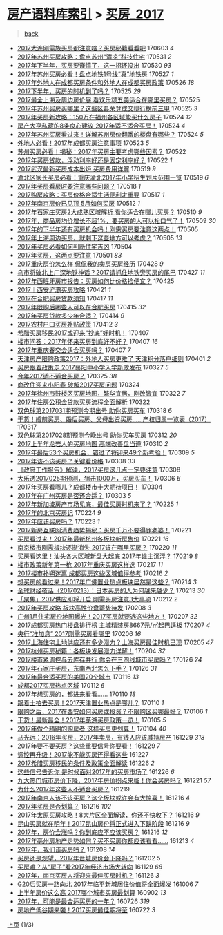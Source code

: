 [房产语料库索引](../../README.md)  > [买房_2017](买房_2017.md)
====
> [back](../README.md)

- [2017大连刚需族买房都注意啥？买房秘籍看看吧](http://jkwz.applinzi.com/ittc/6974876993035174917.html#2017%E5%A4%A7%E8%BF%9E%E5%88%9A%E9%9C%80%E6%97%8F%E4%B9%B0%E6%88%BF%E9%83%BD%E6%B3%A8%E6%84%8F%E5%95%A5%EF%BC%9F%E4%B9%B0%E6%88%BF%E7%A7%98%E7%B1%8D%E7%9C%8B%E7%9C%8B%E5%90%A7) 170603 *4* 
- [2017年苏州买房攻略：盘点苏州“清凉”科技住宅](http://jkwz.applinzi.com/ittc/6973840717418857476.html#2017%E5%B9%B4%E8%8B%8F%E5%B7%9E%E4%B9%B0%E6%88%BF%E6%94%BB%E7%95%A5%EF%BC%9A%E7%9B%98%E7%82%B9%E8%8B%8F%E5%B7%9E%E2%80%9C%E6%B8%85%E5%87%89%E2%80%9D%E7%A7%91%E6%8A%80%E4%BD%8F%E5%AE%85) 170531 *2* 
- [2017年下半年，买房要谨慎了，这一招还没出](http://jkwz.applinzi.com/ittc/6973423156826997764.html#2017%E5%B9%B4%E4%B8%8B%E5%8D%8A%E5%B9%B4%EF%BC%8C%E4%B9%B0%E6%88%BF%E8%A6%81%E8%B0%A8%E6%85%8E%E4%BA%86%EF%BC%8C%E8%BF%99%E4%B8%80%E6%8B%9B%E8%BF%98%E6%B2%A1%E5%87%BA) 170530 *93* 
- [2017年苏州买房必看！盘点地铁1号线“真”地铁房](http://jkwz.applinzi.com/ittc/6972294064270476292.html#2017%E5%B9%B4%E8%8B%8F%E5%B7%9E%E4%B9%B0%E6%88%BF%E5%BF%85%E7%9C%8B%EF%BC%81%E7%9B%98%E7%82%B9%E5%9C%B0%E9%93%811%E5%8F%B7%E7%BA%BF%E2%80%9C%E7%9C%9F%E2%80%9D%E5%9C%B0%E9%93%81%E6%88%BF) 170527 *1* 
- [2017年外地人在成都买房条件和外地人在成都买房政策](http://jkwz.applinzi.com/ittc/6971912668897084421.html#2017%E5%B9%B4%E5%A4%96%E5%9C%B0%E4%BA%BA%E5%9C%A8%E6%88%90%E9%83%BD%E4%B9%B0%E6%88%BF%E6%9D%A1%E4%BB%B6%E5%92%8C%E5%A4%96%E5%9C%B0%E4%BA%BA%E5%9C%A8%E6%88%90%E9%83%BD%E4%B9%B0%E6%88%BF%E6%94%BF%E7%AD%96) 170526 *18* 
- [2017下半年，买房的时机到了吗？](http://jkwz.applinzi.com/ittc/6971724080041427973.html#2017%E4%B8%8B%E5%8D%8A%E5%B9%B4%EF%BC%8C%E4%B9%B0%E6%88%BF%E7%9A%84%E6%97%B6%E6%9C%BA%E5%88%B0%E4%BA%86%E5%90%97%EF%BC%9F) 170525 *29* 
- [2017最全上海及周边房价展 看欢乐颂五美适合在哪里买房？](http://jkwz.applinzi.com/ittc/6971565655026304004.html#2017%E6%9C%80%E5%85%A8%E4%B8%8A%E6%B5%B7%E5%8F%8A%E5%91%A8%E8%BE%B9%E6%88%BF%E4%BB%B7%E5%B1%95+%E7%9C%8B%E6%AC%A2%E4%B9%90%E9%A2%82%E4%BA%94%E7%BE%8E%E9%80%82%E5%90%88%E5%9C%A8%E5%93%AA%E9%87%8C%E4%B9%B0%E6%88%BF%EF%BC%9F) 170525  
- [2017年苏州买房买哪里？这些区县荣登成交排行榜前三甲](http://jkwz.applinzi.com/ittc/6971549665269908484.html#2017%E5%B9%B4%E8%8B%8F%E5%B7%9E%E4%B9%B0%E6%88%BF%E4%B9%B0%E5%93%AA%E9%87%8C%EF%BC%9F%E8%BF%99%E4%BA%9B%E5%8C%BA%E5%8E%BF%E8%8D%A3%E7%99%BB%E6%88%90%E4%BA%A4%E6%8E%92%E8%A1%8C%E6%A6%9C%E5%89%8D%E4%B8%89%E7%94%B2) 170525 *3* 
- [2017年买房新攻略：150万在福州各区域能买什么房子](http://jkwz.applinzi.com/ittc/6971275654547899397.html#2017%E5%B9%B4%E4%B9%B0%E6%88%BF%E6%96%B0%E6%94%BB%E7%95%A5%EF%BC%9A150%E4%B8%87%E5%9C%A8%E7%A6%8F%E5%B7%9E%E5%90%84%E5%8C%BA%E5%9F%9F%E8%83%BD%E4%B9%B0%E4%BB%80%E4%B9%88%E6%88%BF%E5%AD%90) 170524 *12* 
- [房产大亨私藏的8条良心建议 2017年适不适合买房！](http://jkwz.applinzi.com/ittc/6971236353013449733.html#%E6%88%BF%E4%BA%A7%E5%A4%A7%E4%BA%A8%E7%A7%81%E8%97%8F%E7%9A%848%E6%9D%A1%E8%89%AF%E5%BF%83%E5%BB%BA%E8%AE%AE+2017%E5%B9%B4%E9%80%82%E4%B8%8D%E9%80%82%E5%90%88%E4%B9%B0%E6%88%BF%EF%BC%81) 170524 *4* 
- [2017年苏州买房看过来！详解苏州房价翻番的楼盘有哪些？](http://jkwz.applinzi.com/ittc/6971170481091642373.html#2017%E5%B9%B4%E8%8B%8F%E5%B7%9E%E4%B9%B0%E6%88%BF%E7%9C%8B%E8%BF%87%E6%9D%A5%EF%BC%81%E8%AF%A6%E8%A7%A3%E8%8B%8F%E5%B7%9E%E6%88%BF%E4%BB%B7%E7%BF%BB%E7%95%AA%E7%9A%84%E6%A5%BC%E7%9B%98%E6%9C%89%E5%93%AA%E4%BA%9B%EF%BC%9F) 170524 *5* 
- [外地人必看！2017年成都买房注意事项](http://jkwz.applinzi.com/ittc/6970916323981788165.html#%E5%A4%96%E5%9C%B0%E4%BA%BA%E5%BF%85%E7%9C%8B%EF%BC%812017%E5%B9%B4%E6%88%90%E9%83%BD%E4%B9%B0%E6%88%BF%E6%B3%A8%E6%84%8F%E4%BA%8B%E9%A1%B9) 170523 *5* 
- [苏州买房必看！揭秘：2017年买房主要考虑哪些因素？](http://jkwz.applinzi.com/ittc/6970442511389557765.html#%E8%8B%8F%E5%B7%9E%E4%B9%B0%E6%88%BF%E5%BF%85%E7%9C%8B%EF%BC%81%E6%8F%AD%E7%A7%98%EF%BC%9A2017%E5%B9%B4%E4%B9%B0%E6%88%BF%E4%B8%BB%E8%A6%81%E8%80%83%E8%99%91%E5%93%AA%E4%BA%9B%E5%9B%A0%E7%B4%A0%EF%BC%9F) 170522  
- [2017年买房贷款，浮动利率好还是固定利率好？](http://jkwz.applinzi.com/ittc/6970419844959699972.html#2017%E5%B9%B4%E4%B9%B0%E6%88%BF%E8%B4%B7%E6%AC%BE%EF%BC%8C%E6%B5%AE%E5%8A%A8%E5%88%A9%E7%8E%87%E5%A5%BD%E8%BF%98%E6%98%AF%E5%9B%BA%E5%AE%9A%E5%88%A9%E7%8E%87%E5%A5%BD%EF%BC%9F) 170522 *1* 
- [2017武汉最新买房成本出炉 买房费用详解](http://jkwz.applinzi.com/ittc/6969316153519244293.html#2017%E6%AD%A6%E6%B1%89%E6%9C%80%E6%96%B0%E4%B9%B0%E6%88%BF%E6%88%90%E6%9C%AC%E5%87%BA%E7%82%89+%E4%B9%B0%E6%88%BF%E8%B4%B9%E7%94%A8%E8%AF%A6%E8%A7%A3) 170519 *9* 
- [渝北区家长买房必看：重庆渝北2017年小学招生划片范围一览](http://jkwz.applinzi.com/ittc/6969310545462166532.html#%E6%B8%9D%E5%8C%97%E5%8C%BA%E5%AE%B6%E9%95%BF%E4%B9%B0%E6%88%BF%E5%BF%85%E7%9C%8B%EF%BC%9A%E9%87%8D%E5%BA%86%E6%B8%9D%E5%8C%972017%E5%B9%B4%E5%B0%8F%E5%AD%A6%E6%8B%9B%E7%94%9F%E5%88%92%E7%89%87%E8%8C%83%E5%9B%B4%E4%B8%80%E8%A7%88) 170519 *6* 
- [2017年买房看房时要注意哪些问题？](http://jkwz.applinzi.com/ittc/6969026227342935044.html#2017%E5%B9%B4%E4%B9%B0%E6%88%BF%E7%9C%8B%E6%88%BF%E6%97%B6%E8%A6%81%E6%B3%A8%E6%84%8F%E5%93%AA%E4%BA%9B%E9%97%AE%E9%A2%98%EF%BC%9F) 170518 *1* 
- [2017购房攻略：买房价格合适生活便利才重要](http://jkwz.applinzi.com/ittc/6968688498805572612.html#2017%E8%B4%AD%E6%88%BF%E6%94%BB%E7%95%A5%EF%BC%9A%E4%B9%B0%E6%88%BF%E4%BB%B7%E6%A0%BC%E5%90%88%E9%80%82%E7%94%9F%E6%B4%BB%E4%BE%BF%E5%88%A9%E6%89%8D%E9%87%8D%E8%A6%81) 170517 *1* 
- [2017年南京房价已见顶 5月如何买房](http://jkwz.applinzi.com/ittc/6966847091333661701.html#2017%E5%B9%B4%E5%8D%97%E4%BA%AC%E6%88%BF%E4%BB%B7%E5%B7%B2%E8%A7%81%E9%A1%B6+5%E6%9C%88%E5%A6%82%E4%BD%95%E4%B9%B0%E6%88%BF) 170512 *1* 
- [2017年石家庄买房2大成熟区域解析 看你适合在哪儿买房？](http://jkwz.applinzi.com/ittc/6966044522814374917.html#2017%E5%B9%B4%E7%9F%B3%E5%AE%B6%E5%BA%84%E4%B9%B0%E6%88%BF2%E5%A4%A7%E6%88%90%E7%86%9F%E5%8C%BA%E5%9F%9F%E8%A7%A3%E6%9E%90+%E7%9C%8B%E4%BD%A0%E9%80%82%E5%90%88%E5%9C%A8%E5%93%AA%E5%84%BF%E4%B9%B0%E6%88%BF%EF%BC%9F) 170510 *9* 
- [2017年，商品房均价增长不超1%，要买房的人可以松口气了！](http://jkwz.applinzi.com/ittc/6965706561744798724.html#2017%E5%B9%B4%EF%BC%8C%E5%95%86%E5%93%81%E6%88%BF%E5%9D%87%E4%BB%B7%E5%A2%9E%E9%95%BF%E4%B8%8D%E8%B6%851%25%EF%BC%8C%E8%A6%81%E4%B9%B0%E6%88%BF%E7%9A%84%E4%BA%BA%E5%8F%AF%E4%BB%A5%E6%9D%BE%E5%8F%A3%E6%B0%94%E4%BA%86%EF%BC%81) 170509 *30* 
- [2017年的下半年还有买房机会吗！刚需买房要注意这两点！](http://jkwz.applinzi.com/ittc/6964220511587402757.html#2017%E5%B9%B4%E7%9A%84%E4%B8%8B%E5%8D%8A%E5%B9%B4%E8%BF%98%E6%9C%89%E4%B9%B0%E6%88%BF%E6%9C%BA%E4%BC%9A%E5%90%97%EF%BC%81%E5%88%9A%E9%9C%80%E4%B9%B0%E6%88%BF%E8%A6%81%E6%B3%A8%E6%84%8F%E8%BF%99%E4%B8%A4%E7%82%B9%EF%BC%81) 170505  
- [2017年上海周边买房，就剩下这些地方可以考虑？](http://jkwz.applinzi.com/ittc/6964190415388410885.html#2017%E5%B9%B4%E4%B8%8A%E6%B5%B7%E5%91%A8%E8%BE%B9%E4%B9%B0%E6%88%BF%EF%BC%8C%E5%B0%B1%E5%89%A9%E4%B8%8B%E8%BF%99%E4%BA%9B%E5%9C%B0%E6%96%B9%E5%8F%AF%E4%BB%A5%E8%80%83%E8%99%91%EF%BC%9F) 170505 *13* 
- [2017年买房必看如何判断住宅吉凶](http://jkwz.applinzi.com/ittc/6963813405143073796.html#2017%E5%B9%B4%E4%B9%B0%E6%88%BF%E5%BF%85%E7%9C%8B%E5%A6%82%E4%BD%95%E5%88%A4%E6%96%AD%E4%BD%8F%E5%AE%85%E5%90%89%E5%87%B6) 170504  
- [2017年买房，这两点要注意](http://jkwz.applinzi.com/ittc/6962772033833272324.html#2017%E5%B9%B4%E4%B9%B0%E6%88%BF%EF%BC%8C%E8%BF%99%E4%B8%A4%E7%82%B9%E8%A6%81%E6%B3%A8%E6%84%8F) 170501 *83* 
- [2017重庆房价怎么样 侃侃我的卖房买房经历](http://jkwz.applinzi.com/ittc/6961512844330796036.html#2017%E9%87%8D%E5%BA%86%E6%88%BF%E4%BB%B7%E6%80%8E%E4%B9%88%E6%A0%B7+%E4%BE%83%E4%BE%83%E6%88%91%E7%9A%84%E5%8D%96%E6%88%BF%E4%B9%B0%E6%88%BF%E7%BB%8F%E5%8E%86) 170428 *9* 
- [乌市将破北上广深地铁神话？2017请抓住地铁旁买房的尾巴](http://jkwz.applinzi.com/ittc/6961195174775489540.html#%E4%B9%8C%E5%B8%82%E5%B0%86%E7%A0%B4%E5%8C%97%E4%B8%8A%E5%B9%BF%E6%B7%B1%E5%9C%B0%E9%93%81%E7%A5%9E%E8%AF%9D%EF%BC%9F2017%E8%AF%B7%E6%8A%93%E4%BD%8F%E5%9C%B0%E9%93%81%E6%97%81%E4%B9%B0%E6%88%BF%E7%9A%84%E5%B0%BE%E5%B7%B4) 170427 *11* 
- [2017年西班牙房市报告：买房如何比价格捡便宜？](http://jkwz.applinzi.com/ittc/6960425177644008452.html#2017%E5%B9%B4%E8%A5%BF%E7%8F%AD%E7%89%99%E6%88%BF%E5%B8%82%E6%8A%A5%E5%91%8A%EF%BC%9A%E4%B9%B0%E6%88%BF%E5%A6%82%E4%BD%95%E6%AF%94%E4%BB%B7%E6%A0%BC%E6%8D%A1%E4%BE%BF%E5%AE%9C%EF%BC%9F) 170425  
- [2017｜西安浐灞买房攻略](http://jkwz.applinzi.com/ittc/6958901429971452933.html#2017%EF%BD%9C%E8%A5%BF%E5%AE%89%E6%B5%90%E7%81%9E%E4%B9%B0%E6%88%BF%E6%94%BB%E7%95%A5) 170421 *1* 
- [2017在合肥买房贷款须知](http://jkwz.applinzi.com/ittc/6957512193422656517.html#2017%E5%9C%A8%E5%90%88%E8%82%A5%E4%B9%B0%E6%88%BF%E8%B4%B7%E6%AC%BE%E9%A1%BB%E7%9F%A5) 170417 *11* 
- [2017年限购后哪些人可以在合肥买房](http://jkwz.applinzi.com/ittc/6956770007861167108.html#2017%E5%B9%B4%E9%99%90%E8%B4%AD%E5%90%8E%E5%93%AA%E4%BA%9B%E4%BA%BA%E5%8F%AF%E4%BB%A5%E5%9C%A8%E5%90%88%E8%82%A5%E4%B9%B0%E6%88%BF) 170415 *32* 
- [2017年买房贷款多少年合适？](http://jkwz.applinzi.com/ittc/6956452376620827652.html#2017%E5%B9%B4%E4%B9%B0%E6%88%BF%E8%B4%B7%E6%AC%BE%E5%A4%9A%E5%B0%91%E5%B9%B4%E5%90%88%E9%80%82%EF%BC%9F) 170414 *9* 
- [2017农村户口买房补贴政策](http://jkwz.applinzi.com/ittc/6955684270956872708.html#2017%E5%86%9C%E6%9D%91%E6%88%B7%E5%8F%A3%E4%B9%B0%E6%88%BF%E8%A1%A5%E8%B4%B4%E6%94%BF%E7%AD%96) 170412 *3* 
- [希腊买房移民2017或迎来“抄底”好时机！](http://jkwz.applinzi.com/ittc/6953843064618615812.html#%E5%B8%8C%E8%85%8A%E4%B9%B0%E6%88%BF%E7%A7%BB%E6%B0%912017%E6%88%96%E8%BF%8E%E6%9D%A5%E2%80%9C%E6%8A%84%E5%BA%95%E2%80%9D%E5%A5%BD%E6%97%B6%E6%9C%BA%EF%BC%81) 170407  
- [楼市问答：2017年怀来买房到底好不好？](http://jkwz.applinzi.com/ittc/6953842782056743941.html#%E6%A5%BC%E5%B8%82%E9%97%AE%E7%AD%94%EF%BC%9A2017%E5%B9%B4%E6%80%80%E6%9D%A5%E4%B9%B0%E6%88%BF%E5%88%B0%E5%BA%95%E5%A5%BD%E4%B8%8D%E5%A5%BD%EF%BC%9F) 170407 *16* 
- [2017年重庆春交会适合买房吗？](http://jkwz.applinzi.com/ittc/6953752652117722116.html#2017%E5%B9%B4%E9%87%8D%E5%BA%86%E6%98%A5%E4%BA%A4%E4%BC%9A%E9%80%82%E5%90%88%E4%B9%B0%E6%88%BF%E5%90%97%EF%BC%9F) 170407 *7* 
- [天津房产限购政策2017：外地人买房更难了 天津积分落户细则](http://jkwz.applinzi.com/ittc/6951607196365358085.html#%E5%A4%A9%E6%B4%A5%E6%88%BF%E4%BA%A7%E9%99%90%E8%B4%AD%E6%94%BF%E7%AD%962017%EF%BC%9A%E5%A4%96%E5%9C%B0%E4%BA%BA%E4%B9%B0%E6%88%BF%E6%9B%B4%E9%9A%BE%E4%BA%86+%E5%A4%A9%E6%B4%A5%E7%A7%AF%E5%88%86%E8%90%BD%E6%88%B7%E7%BB%86%E5%88%99) 170401 *2* 
- [买房跟着政策走 2017襄阳中小学入学新政发布](http://jkwz.applinzi.com/ittc/6949750819992896517.html#%E4%B9%B0%E6%88%BF%E8%B7%9F%E7%9D%80%E6%94%BF%E7%AD%96%E8%B5%B0+2017%E8%A5%84%E9%98%B3%E4%B8%AD%E5%B0%8F%E5%AD%A6%E5%85%A5%E5%AD%A6%E6%96%B0%E6%94%BF%E5%8F%91%E5%B8%83) 170327 *5* 
- [今年2017适不适合买房？](http://jkwz.applinzi.com/ittc/6949000146078663684.html#%E4%BB%8A%E5%B9%B42017%E9%80%82%E4%B8%8D%E9%80%82%E5%90%88%E4%B9%B0%E6%88%BF%EF%BC%9F) 170325 *38* 
- [商改住迎来小阳春 破解2017买房问题](http://jkwz.applinzi.com/ittc/6948605309311517701.html#%E5%95%86%E6%94%B9%E4%BD%8F%E8%BF%8E%E6%9D%A5%E5%B0%8F%E9%98%B3%E6%98%A5+%E7%A0%B4%E8%A7%A32017%E4%B9%B0%E6%88%BF%E9%97%AE%E9%A2%98) 170324  
- [2017年徐州市鼓楼区买房地图，繁华宜居，刚改皆宜](http://jkwz.applinzi.com/ittc/6947801793399620613.html#2017%E5%B9%B4%E5%BE%90%E5%B7%9E%E5%B8%82%E9%BC%93%E6%A5%BC%E5%8C%BA%E4%B9%B0%E6%88%BF%E5%9C%B0%E5%9B%BE%EF%BC%8C%E7%B9%81%E5%8D%8E%E5%AE%9C%E5%B1%85%EF%BC%8C%E5%88%9A%E6%94%B9%E7%9A%86%E5%AE%9C) 170322 *7* 
- [2017年住房公积金贷款买房流程全面解析](http://jkwz.applinzi.com/ittc/6947806337827341317.html#2017%E5%B9%B4%E4%BD%8F%E6%88%BF%E5%85%AC%E7%A7%AF%E9%87%91%E8%B4%B7%E6%AC%BE%E4%B9%B0%E6%88%BF%E6%B5%81%E7%A8%8B%E5%85%A8%E9%9D%A2%E8%A7%A3%E6%9E%90) 170322  
- [双色球第2017031期预测今期出号 助你买房买车](http://jkwz.applinzi.com/ittc/6946485567100552197.html#%E5%8F%8C%E8%89%B2%E7%90%83%E7%AC%AC2017031%E6%9C%9F%E9%A2%84%E6%B5%8B%E4%BB%8A%E6%9C%9F%E5%87%BA%E5%8F%B7+%E5%8A%A9%E4%BD%A0%E4%B9%B0%E6%88%BF%E4%B9%B0%E8%BD%A6) 170318 *6* 
- [干货！婚前买房、婚后买房、父母出资买房……产权归属一览表（2017）](http://jkwz.applinzi.com/ittc/6946060233964258309.html#%E5%B9%B2%E8%B4%A7%EF%BC%81%E5%A9%9A%E5%89%8D%E4%B9%B0%E6%88%BF%E3%80%81%E5%A9%9A%E5%90%8E%E4%B9%B0%E6%88%BF%E3%80%81%E7%88%B6%E6%AF%8D%E5%87%BA%E8%B5%84%E4%B9%B0%E6%88%BF%E2%80%A6%E2%80%A6%E4%BA%A7%E6%9D%83%E5%BD%92%E5%B1%9E%E4%B8%80%E8%A7%88%E8%A1%A8%EF%BC%882017%EF%BC%89) 170317  
- [双色球第2017028期预测今晚出号 助你买车买房](http://jkwz.applinzi.com/ittc/6944195411396002820.html#%E5%8F%8C%E8%89%B2%E7%90%83%E7%AC%AC2017028%E6%9C%9F%E9%A2%84%E6%B5%8B%E4%BB%8A%E6%99%9A%E5%87%BA%E5%8F%B7+%E5%8A%A9%E4%BD%A0%E4%B9%B0%E8%BD%A6%E4%B9%B0%E6%88%BF) 170312 *20* 
- [2017上半年龙岩人的买房地图 高端改善盘当道](http://jkwz.applinzi.com/ittc/6943355599369798660.html#2017%E4%B8%8A%E5%8D%8A%E5%B9%B4%E9%BE%99%E5%B2%A9%E4%BA%BA%E7%9A%84%E4%B9%B0%E6%88%BF%E5%9C%B0%E5%9B%BE+%E9%AB%98%E7%AB%AF%E6%94%B9%E5%96%84%E7%9B%98%E5%BD%93%E9%81%93) 170310 *2* 
- [2017年最后53个买房机会，错过了将迎来49个新考验！](http://jkwz.applinzi.com/ittc/6942951808933823492.html#2017%E5%B9%B4%E6%9C%80%E5%90%8E53%E4%B8%AA%E4%B9%B0%E6%88%BF%E6%9C%BA%E4%BC%9A%EF%BC%8C%E9%94%99%E8%BF%87%E4%BA%86%E5%B0%86%E8%BF%8E%E6%9D%A549%E4%B8%AA%E6%96%B0%E8%80%83%E9%AA%8C%EF%BC%81) 170309 *5* 
- [2017年该不该买房？关键看价格](http://jkwz.applinzi.com/ittc/6942771786423993348.html#2017%E5%B9%B4%E8%AF%A5%E4%B8%8D%E8%AF%A5%E4%B9%B0%E6%88%BF%EF%BC%9F%E5%85%B3%E9%94%AE%E7%9C%8B%E4%BB%B7%E6%A0%BC) 170308 *33* 
- [《政府工作报告》解读，2017买房这几点一定要注意](http://jkwz.applinzi.com/ittc/6942594085155243013.html#%E3%80%8A%E6%94%BF%E5%BA%9C%E5%B7%A5%E4%BD%9C%E6%8A%A5%E5%91%8A%E3%80%8B%E8%A7%A3%E8%AF%BB%EF%BC%8C2017%E4%B9%B0%E6%88%BF%E8%BF%99%E5%87%A0%E7%82%B9%E4%B8%80%E5%AE%9A%E8%A6%81%E6%B3%A8%E6%84%8F) 170308  
- [大乐透2017025期预测，狙击1000万，买房买车！](http://jkwz.applinzi.com/ittc/6941966622217733124.html#%E5%A4%A7%E4%B9%90%E9%80%8F2017025%E6%9C%9F%E9%A2%84%E6%B5%8B%EF%BC%8C%E7%8B%99%E5%87%BB1000%E4%B8%87%EF%BC%8C%E4%B9%B0%E6%88%BF%E4%B9%B0%E8%BD%A6%EF%BC%81) 170306 *6* 
- [2017年买房看哪儿？成都楼市十大期待项目！](http://jkwz.applinzi.com/ittc/6941234972525593605.html#2017%E5%B9%B4%E4%B9%B0%E6%88%BF%E7%9C%8B%E5%93%AA%E5%84%BF%EF%BC%9F%E6%88%90%E9%83%BD%E6%A5%BC%E5%B8%82%E5%8D%81%E5%A4%A7%E6%9C%9F%E5%BE%85%E9%A1%B9%E7%9B%AE%EF%BC%81) 170304  
- [2017年在广州买房是否还合适？](http://jkwz.applinzi.com/ittc/6940862005421540356.html#2017%E5%B9%B4%E5%9C%A8%E5%B9%BF%E5%B7%9E%E4%B9%B0%E6%88%BF%E6%98%AF%E5%90%A6%E8%BF%98%E5%90%88%E9%80%82%EF%BC%9F) 170303 *5* 
- [2017年新加坡房产市场见底，最佳买房时机来了？](http://jkwz.applinzi.com/ittc/6938705857239057412.html#2017%E5%B9%B4%E6%96%B0%E5%8A%A0%E5%9D%A1%E6%88%BF%E4%BA%A7%E5%B8%82%E5%9C%BA%E8%A7%81%E5%BA%95%EF%BC%8C%E6%9C%80%E4%BD%B3%E4%B9%B0%E6%88%BF%E6%97%B6%E6%9C%BA%E6%9D%A5%E4%BA%86%EF%BC%9F) 170225 *1* 
- [2017年的北京买房记](http://jkwz.applinzi.com/ittc/6938252194410398724.html#2017%E5%B9%B4%E7%9A%84%E5%8C%97%E4%BA%AC%E4%B9%B0%E6%88%BF%E8%AE%B0) 170224 *9* 
- [2017年应该买房吗？](http://jkwz.applinzi.com/ittc/6937755143604012037.html#2017%E5%B9%B4%E5%BA%94%E8%AF%A5%E4%B9%B0%E6%88%BF%E5%90%97%EF%BC%9F) 170223 *1* 
- [2017新房互联网消费趋势揭秘：买房千万不要得罪老婆！](http://jkwz.applinzi.com/ittc/6937051852167447557.html#2017%E6%96%B0%E6%88%BF%E4%BA%92%E8%81%94%E7%BD%91%E6%B6%88%E8%B4%B9%E8%B6%8B%E5%8A%BF%E6%8F%AD%E7%A7%98%EF%BC%9A%E4%B9%B0%E6%88%BF%E5%8D%83%E4%B8%87%E4%B8%8D%E8%A6%81%E5%BE%97%E7%BD%AA%E8%80%81%E5%A9%86%EF%BC%81) 170221  
- [买房看过来！2017年最新杭州各板块新房售价](http://jkwz.applinzi.com/ittc/6937036255442502661.html#%E4%B9%B0%E6%88%BF%E7%9C%8B%E8%BF%87%E6%9D%A5%EF%BC%812017%E5%B9%B4%E6%9C%80%E6%96%B0%E6%9D%AD%E5%B7%9E%E5%90%84%E6%9D%BF%E5%9D%97%E6%96%B0%E6%88%BF%E5%94%AE%E4%BB%B7) 170221 *16* 
- [南京楼市刚需板块逐渐消失 2017该在哪里买房？](http://jkwz.applinzi.com/ittc/6936776867272197124.html#%E5%8D%97%E4%BA%AC%E6%A5%BC%E5%B8%82%E5%88%9A%E9%9C%80%E6%9D%BF%E5%9D%97%E9%80%90%E6%B8%90%E6%B6%88%E5%A4%B1+2017%E8%AF%A5%E5%9C%A8%E5%93%AA%E9%87%8C%E4%B9%B0%E6%88%BF%EF%BC%9F) 170220 *11* 
- [买房看这里！汕头各大区域新盘大起底 2017年谁主沉浮？](http://jkwz.applinzi.com/ittc/6936028729955582980.html#%E4%B9%B0%E6%88%BF%E7%9C%8B%E8%BF%99%E9%87%8C%EF%BC%81%E6%B1%95%E5%A4%B4%E5%90%84%E5%A4%A7%E5%8C%BA%E5%9F%9F%E6%96%B0%E7%9B%98%E5%A4%A7%E8%B5%B7%E5%BA%95+2017%E5%B9%B4%E8%B0%81%E4%B8%BB%E6%B2%89%E6%B5%AE%EF%BC%9F) 170219 *8* 
- [楼市政策新年第一枪 2017年重庆买房这样选](http://jkwz.applinzi.com/ittc/6935625757765403653.html#%E6%A5%BC%E5%B8%82%E6%94%BF%E7%AD%96%E6%96%B0%E5%B9%B4%E7%AC%AC%E4%B8%80%E6%9E%AA+2017%E5%B9%B4%E9%87%8D%E5%BA%86%E4%B9%B0%E6%88%BF%E8%BF%99%E6%A0%B7%E9%80%89) 170217 *11* 
- [2017楼市扑朔迷离 成都买房这些区域值得参考](http://jkwz.applinzi.com/ittc/6935219501661684740.html#2017%E6%A5%BC%E5%B8%82%E6%89%91%E6%9C%94%E8%BF%B7%E7%A6%BB+%E6%88%90%E9%83%BD%E4%B9%B0%E6%88%BF%E8%BF%99%E4%BA%9B%E5%8C%BA%E5%9F%9F%E5%80%BC%E5%BE%97%E5%8F%82%E8%80%83) 170216 *2* 
- [想买房的看过来！2017年广佛置业热点板块居然是这些？](http://jkwz.applinzi.com/ittc/6934453622384624644.html#%E6%83%B3%E4%B9%B0%E6%88%BF%E7%9A%84%E7%9C%8B%E8%BF%87%E6%9D%A5%EF%BC%812017%E5%B9%B4%E5%B9%BF%E4%BD%9B%E7%BD%AE%E4%B8%9A%E7%83%AD%E7%82%B9%E6%9D%BF%E5%9D%97%E5%B1%85%E7%84%B6%E6%98%AF%E8%BF%99%E4%BA%9B%EF%BC%9F) 170214 *3* 
- [全球财经夜话（20170213）：日本买房的人为何越来越少？](http://jkwz.applinzi.com/ittc/6934144381924934660.html#%E5%85%A8%E7%90%83%E8%B4%A2%E7%BB%8F%E5%A4%9C%E8%AF%9D%EF%BC%8820170213%EF%BC%89%EF%BC%9A%E6%97%A5%E6%9C%AC%E4%B9%B0%E6%88%BF%E7%9A%84%E4%BA%BA%E4%B8%BA%E4%BD%95%E8%B6%8A%E6%9D%A5%E8%B6%8A%E5%B0%91%EF%BC%9F) 170213 *30* 
- [「聚焦」2017供应即将开启 刚需买房注意3大事项](http://jkwz.applinzi.com/ittc/6933796210686297093.html#%E3%80%8C%E8%81%9A%E7%84%A6%E3%80%8D2017%E4%BE%9B%E5%BA%94%E5%8D%B3%E5%B0%86%E5%BC%80%E5%90%AF+%E5%88%9A%E9%9C%80%E4%B9%B0%E6%88%BF%E6%B3%A8%E6%84%8F3%E5%A4%A7%E4%BA%8B%E9%A1%B9) 170212 *2* 
- [2017年买房攻略 板块高性价盘蓄势待发](http://jkwz.applinzi.com/ittc/6932264145914430469.html#2017%E5%B9%B4%E4%B9%B0%E6%88%BF%E6%94%BB%E7%95%A5+%E6%9D%BF%E5%9D%97%E9%AB%98%E6%80%A7%E4%BB%B7%E7%9B%98%E8%93%84%E5%8A%BF%E5%BE%85%E5%8F%91) 170208 *3* 
- [广州1月住宅房价地图曝光！2017买房就要选这些地方！](http://jkwz.applinzi.com/ittc/6931979088922412036.html#%E5%B9%BF%E5%B7%9E1%E6%9C%88%E4%BD%8F%E5%AE%85%E6%88%BF%E4%BB%B7%E5%9C%B0%E5%9B%BE%E6%9B%9D%E5%85%89%EF%BC%812017%E4%B9%B0%E6%88%BF%E5%B0%B1%E8%A6%81%E9%80%89%E8%BF%99%E4%BA%9B%E5%9C%B0%E6%96%B9%EF%BC%81) 170207 *32* 
- [2017成都买房热门楼盘排行榜 主城精装房8667元/㎡起巴适板](http://jkwz.applinzi.com/ittc/6931677570801337348.html#2017%E6%88%90%E9%83%BD%E4%B9%B0%E6%88%BF%E7%83%AD%E9%97%A8%E6%A5%BC%E7%9B%98%E6%8E%92%E8%A1%8C%E6%A6%9C+%E4%B8%BB%E5%9F%8E%E7%B2%BE%E8%A3%85%E6%88%BF8667%E5%85%83%2F%E3%8E%A1%E8%B5%B7%E5%B7%B4%E9%80%82%E6%9D%BF) 170207 *4* 
- [央行“准加息” 2017刚需买房看哪里](http://jkwz.applinzi.com/ittc/6931468946053268485.html#%E5%A4%AE%E8%A1%8C%E2%80%9C%E5%87%86%E5%8A%A0%E6%81%AF%E2%80%9D+2017%E5%88%9A%E9%9C%80%E4%B9%B0%E6%88%BF%E7%9C%8B%E5%93%AA%E9%87%8C) 170206 *16* 
- [2017上海住宅土地供应还有多少潜力？上海买房最佳时机已现](http://jkwz.applinzi.com/ittc/6930939466062758917.html#2017%E4%B8%8A%E6%B5%B7%E4%BD%8F%E5%AE%85%E5%9C%9F%E5%9C%B0%E4%BE%9B%E5%BA%94%E8%BF%98%E6%9C%89%E5%A4%9A%E5%B0%91%E6%BD%9C%E5%8A%9B%EF%BC%9F%E4%B8%8A%E6%B5%B7%E4%B9%B0%E6%88%BF%E6%9C%80%E4%BD%B3%E6%97%B6%E6%9C%BA%E5%B7%B2%E7%8E%B0) 170205 *47* 
- [2017杭州买房秘籍：各板块发展潜力详解！](http://jkwz.applinzi.com/ittc/6930736589117588485.html#2017%E6%9D%AD%E5%B7%9E%E4%B9%B0%E6%88%BF%E7%A7%98%E7%B1%8D%EF%BC%9A%E5%90%84%E6%9D%BF%E5%9D%97%E5%8F%91%E5%B1%95%E6%BD%9C%E5%8A%9B%E8%AF%A6%E8%A7%A3%EF%BC%81) 170204 *32* 
- [2017楼市紧调控与去库存并行 你会在三四线城市买房吗？](http://jkwz.applinzi.com/ittc/6927459373973767172.html#2017%E6%A5%BC%E5%B8%82%E7%B4%A7%E8%B0%83%E6%8E%A7%E4%B8%8E%E5%8E%BB%E5%BA%93%E5%AD%98%E5%B9%B6%E8%A1%8C+%E4%BD%A0%E4%BC%9A%E5%9C%A8%E4%B8%89%E5%9B%9B%E7%BA%BF%E5%9F%8E%E5%B8%82%E4%B9%B0%E6%88%BF%E5%90%97%EF%BC%9F) 170126 *24* 
- [2017年石家庄买房，东南西北怎么下手？](http://jkwz.applinzi.com/ittc/6927421349323867141.html#2017%E5%B9%B4%E7%9F%B3%E5%AE%B6%E5%BA%84%E4%B9%B0%E6%88%BF%EF%BC%8C%E4%B8%9C%E5%8D%97%E8%A5%BF%E5%8C%97%E6%80%8E%E4%B9%88%E4%B8%8B%E6%89%8B%EF%BC%9F) 170126 *31* 
- [2017年最合适买房的美国20个城市](http://jkwz.applinzi.com/ittc/6923775484931605509.html#2017%E5%B9%B4%E6%9C%80%E5%90%88%E9%80%82%E4%B9%B0%E6%88%BF%E7%9A%84%E7%BE%8E%E5%9B%BD20%E4%B8%AA%E5%9F%8E%E5%B8%82) 170116 *13* 
- [成都2017买房热点区域](http://jkwz.applinzi.com/ittc/6922187555146826757.html#%E6%88%90%E9%83%BD2017%E4%B9%B0%E6%88%BF%E7%83%AD%E7%82%B9%E5%8C%BA%E5%9F%9F) 170112 *6* 
- [2017年想买房的，都进来看看……](http://jkwz.applinzi.com/ittc/6921570771532252165.html#2017%E5%B9%B4%E6%83%B3%E4%B9%B0%E6%88%BF%E7%9A%84%EF%BC%8C%E9%83%BD%E8%BF%9B%E6%9D%A5%E7%9C%8B%E7%9C%8B%E2%80%A6%E2%80%A6) 170110 *18* 
- [跟着土拍去买房！2017天津置业热点是哪儿？](http://jkwz.applinzi.com/ittc/6921439532884165637.html#%E8%B7%9F%E7%9D%80%E5%9C%9F%E6%8B%8D%E5%8E%BB%E4%B9%B0%E6%88%BF%EF%BC%812017%E5%A4%A9%E6%B4%A5%E7%BD%AE%E4%B8%9A%E7%83%AD%E7%82%B9%E6%98%AF%E5%93%AA%E5%84%BF%EF%BC%9F) 170110 *1* 
- [限购之后，​2017在西安如何买房或投资？不限购区买哪最好？](http://jkwz.applinzi.com/ittc/6920078865455383557.html#%E9%99%90%E8%B4%AD%E4%B9%8B%E5%90%8E%EF%BC%8C%E2%80%8B2017%E5%9C%A8%E8%A5%BF%E5%AE%89%E5%A6%82%E4%BD%95%E4%B9%B0%E6%88%BF%E6%88%96%E6%8A%95%E8%B5%84%EF%BC%9F%E4%B8%8D%E9%99%90%E8%B4%AD%E5%8C%BA%E4%B9%B0%E5%93%AA%E6%9C%80%E5%A5%BD%EF%BC%9F) 170106 *1* 
- [干货！最新最全！2017年芜湖买房政策一览！](http://jkwz.applinzi.com/ittc/6919583721320891396.html#%E5%B9%B2%E8%B4%A7%EF%BC%81%E6%9C%80%E6%96%B0%E6%9C%80%E5%85%A8%EF%BC%812017%E5%B9%B4%E8%8A%9C%E6%B9%96%E4%B9%B0%E6%88%BF%E6%94%BF%E7%AD%96%E4%B8%80%E8%A7%88%EF%BC%81) 170105 *5* 
- [2017年做个精明的购房者 这样买房更划算！](http://jkwz.applinzi.com/ittc/6919275069288481796.html#2017%E5%B9%B4%E5%81%9A%E4%B8%AA%E7%B2%BE%E6%98%8E%E7%9A%84%E8%B4%AD%E6%88%BF%E8%80%85+%E8%BF%99%E6%A0%B7%E4%B9%B0%E6%88%BF%E6%9B%B4%E5%88%92%E7%AE%97%EF%BC%81) 170104 *40* 
- [马光远：2016年买房，2017年卖房，有钱人应该减持房产](http://jkwz.applinzi.com/ittc/6917109920494519301.html#%E9%A9%AC%E5%85%89%E8%BF%9C%EF%BC%9A2016%E5%B9%B4%E4%B9%B0%E6%88%BF%EF%BC%8C2017%E5%B9%B4%E5%8D%96%E6%88%BF%EF%BC%8C%E6%9C%89%E9%92%B1%E4%BA%BA%E5%BA%94%E8%AF%A5%E5%87%8F%E6%8C%81%E6%88%BF%E4%BA%A7) 161229 *318* 
- [2017年要不要买房？这些重要信号你要看！](http://jkwz.applinzi.com/ittc/6916989511728104452.html#2017%E5%B9%B4%E8%A6%81%E4%B8%8D%E8%A6%81%E4%B9%B0%E6%88%BF%EF%BC%9F%E8%BF%99%E4%BA%9B%E9%87%8D%E8%A6%81%E4%BF%A1%E5%8F%B7%E4%BD%A0%E8%A6%81%E7%9C%8B%EF%BC%81) 161229 *7* 
- [调控再升级！2017能不能买房还得看这些](http://jkwz.applinzi.com/ittc/6916397257355445252.html#%E8%B0%83%E6%8E%A7%E5%86%8D%E5%8D%87%E7%BA%A7%EF%BC%812017%E8%83%BD%E4%B8%8D%E8%83%BD%E4%B9%B0%E6%88%BF%E8%BF%98%E5%BE%97%E7%9C%8B%E8%BF%99%E4%BA%9B) 161227  
- [2017希腊买房移民的条件及政策全面解读](http://jkwz.applinzi.com/ittc/6915988805420319748.html#2017%E5%B8%8C%E8%85%8A%E4%B9%B0%E6%88%BF%E7%A7%BB%E6%B0%91%E7%9A%84%E6%9D%A1%E4%BB%B6%E5%8F%8A%E6%94%BF%E7%AD%96%E5%85%A8%E9%9D%A2%E8%A7%A3%E8%AF%BB) 161226 *2* 
- [这些信号告诉你 是时候面对2017年的买房市场了](http://jkwz.applinzi.com/ittc/6915919248898933764.html#%E8%BF%99%E4%BA%9B%E4%BF%A1%E5%8F%B7%E5%91%8A%E8%AF%89%E4%BD%A0+%E6%98%AF%E6%97%B6%E5%80%99%E9%9D%A2%E5%AF%B92017%E5%B9%B4%E7%9A%84%E4%B9%B0%E6%88%BF%E5%B8%82%E5%9C%BA%E4%BA%86) 161226 *6* 
- [九大热门城市房价下降，2017年房价拐点来临！你会买房吗？](http://jkwz.applinzi.com/ittc/6913802312505361413.html#%E4%B9%9D%E5%A4%A7%E7%83%AD%E9%97%A8%E5%9F%8E%E5%B8%82%E6%88%BF%E4%BB%B7%E4%B8%8B%E9%99%8D%EF%BC%8C2017%E5%B9%B4%E6%88%BF%E4%BB%B7%E6%8B%90%E7%82%B9%E6%9D%A5%E4%B8%B4%EF%BC%81%E4%BD%A0%E4%BC%9A%E4%B9%B0%E6%88%BF%E5%90%97%EF%BC%9F) 161221 *57* 
- [为什么2017年这些人不适合买房？](http://jkwz.applinzi.com/ittc/6913334696296842244.html#%E4%B8%BA%E4%BB%80%E4%B9%882017%E5%B9%B4%E8%BF%99%E4%BA%9B%E4%BA%BA%E4%B8%8D%E9%80%82%E5%90%88%E4%B9%B0%E6%88%BF%EF%BC%9F) 161219  
- [2017年南京人该不该买房？这个板块或许会有大惊喜！](http://jkwz.applinzi.com/ittc/6912280956932457476.html#2017%E5%B9%B4%E5%8D%97%E4%BA%AC%E4%BA%BA%E8%AF%A5%E4%B8%8D%E8%AF%A5%E4%B9%B0%E6%88%BF%EF%BC%9F%E8%BF%99%E4%B8%AA%E6%9D%BF%E5%9D%97%E6%88%96%E8%AE%B8%E4%BC%9A%E6%9C%89%E5%A4%A7%E6%83%8A%E5%96%9C%EF%BC%81) 161216 *4* 
- [2017年买房是否划算？](http://jkwz.applinzi.com/ittc/6912216625259742213.html#2017%E5%B9%B4%E4%B9%B0%E6%88%BF%E6%98%AF%E5%90%A6%E5%88%92%E7%AE%97%EF%BC%9F) 161216 *102* 
- [2017年太原买房攻略！8大片区全面解读，你还不快收下？](http://jkwz.applinzi.com/ittc/6912160033239729156.html#2017%E5%B9%B4%E5%A4%AA%E5%8E%9F%E4%B9%B0%E6%88%BF%E6%94%BB%E7%95%A5%EF%BC%818%E5%A4%A7%E7%89%87%E5%8C%BA%E5%85%A8%E9%9D%A2%E8%A7%A3%E8%AF%BB%EF%BC%8C%E4%BD%A0%E8%BF%98%E4%B8%8D%E5%BF%AB%E6%94%B6%E4%B8%8B%EF%BC%9F) 161216 *9* 
- [昆山买房就在明年！2017昆山房价将正式进入下跌阶段](http://jkwz.applinzi.com/ittc/6912154281615819781.html#%E6%98%86%E5%B1%B1%E4%B9%B0%E6%88%BF%E5%B0%B1%E5%9C%A8%E6%98%8E%E5%B9%B4%EF%BC%812017%E6%98%86%E5%B1%B1%E6%88%BF%E4%BB%B7%E5%B0%86%E6%AD%A3%E5%BC%8F%E8%BF%9B%E5%85%A5%E4%B8%8B%E8%B7%8C%E9%98%B6%E6%AE%B5) 161216 *9* 
- [2017年，房价会涨吗？你到底应不应该买房？](http://jkwz.applinzi.com/ittc/6911912491906237445.html#2017%E5%B9%B4%EF%BC%8C%E6%88%BF%E4%BB%B7%E4%BC%9A%E6%B6%A8%E5%90%97%EF%BC%9F%E4%BD%A0%E5%88%B0%E5%BA%95%E5%BA%94%E4%B8%8D%E5%BA%94%E8%AF%A5%E4%B9%B0%E6%88%BF%EF%BC%9F) 161216 *12* 
- [2017年亳州房地产走势如何？买不买房你都应该看看……](http://jkwz.applinzi.com/ittc/6911184973360268293.html#2017%E5%B9%B4%E4%BA%B3%E5%B7%9E%E6%88%BF%E5%9C%B0%E4%BA%A7%E8%B5%B0%E5%8A%BF%E5%A6%82%E4%BD%95%EF%BC%9F%E4%B9%B0%E4%B8%8D%E4%B9%B0%E6%88%BF%E4%BD%A0%E9%83%BD%E5%BA%94%E8%AF%A5%E7%9C%8B%E7%9C%8B%E2%80%A6%E2%80%A6) 161213 *4* 
- [2017年，我们该买房吗？](http://jkwz.applinzi.com/ittc/6909371454369301508.html#2017%E5%B9%B4%EF%BC%8C%E6%88%91%E4%BB%AC%E8%AF%A5%E4%B9%B0%E6%88%BF%E5%90%97%EF%BC%9F) 161208 *14* 
- [买房还是观望，2017年晋城房价会下降吗？](http://jkwz.applinzi.com/ittc/6906959204941562885.html#%E4%B9%B0%E6%88%BF%E8%BF%98%E6%98%AF%E8%A7%82%E6%9C%9B%EF%BC%8C2017%E5%B9%B4%E6%99%8B%E5%9F%8E%E6%88%BF%E4%BB%B7%E4%BC%9A%E4%B8%8B%E9%99%8D%E5%90%97%EF%BC%9F) 161202 *5* 
- [买房难？从“房子”看2017年经济市场大转向](http://jkwz.applinzi.com/ittc/6905868594025333764.html#%E4%B9%B0%E6%88%BF%E9%9A%BE%EF%BC%9F%E4%BB%8E%E2%80%9C%E6%88%BF%E5%AD%90%E2%80%9D%E7%9C%8B2017%E5%B9%B4%E7%BB%8F%E6%B5%8E%E5%B8%82%E5%9C%BA%E5%A4%A7%E8%BD%AC%E5%90%91) 161129 *68* 
- [2017年，南京买房人将迎来最佳买房时机？](http://jkwz.applinzi.com/ittc/6904756542699471876.html#2017%E5%B9%B4%EF%BC%8C%E5%8D%97%E4%BA%AC%E4%B9%B0%E6%88%BF%E4%BA%BA%E5%B0%86%E8%BF%8E%E6%9D%A5%E6%9C%80%E4%BD%B3%E4%B9%B0%E6%88%BF%E6%97%B6%E6%9C%BA%EF%BC%9F) 161126 *3* 
- [G20后买房一路向北 2017年临平新城居住价值将全面爆发](http://jkwz.applinzi.com/ittc/6885850818984543236.html#G20%E5%90%8E%E4%B9%B0%E6%88%BF%E4%B8%80%E8%B7%AF%E5%90%91%E5%8C%97+2017%E5%B9%B4%E4%B8%B4%E5%B9%B3%E6%96%B0%E5%9F%8E%E5%B1%85%E4%BD%8F%E4%BB%B7%E5%80%BC%E5%B0%86%E5%85%A8%E9%9D%A2%E7%88%86%E5%8F%91) 161006 *7* 
- [上半年房价这么高 2017哪个城市买房最划算](http://jkwz.applinzi.com/ittc/6873218319624176644.html#%E4%B8%8A%E5%8D%8A%E5%B9%B4%E6%88%BF%E4%BB%B7%E8%BF%99%E4%B9%88%E9%AB%98+2017%E5%93%AA%E4%B8%AA%E5%9F%8E%E5%B8%82%E4%B9%B0%E6%88%BF%E6%9C%80%E5%88%92%E7%AE%97) 160902 *13* 
- [2017年，可能是最合适买房的一年？](http://jkwz.applinzi.com/ittc/6858845010266686469.html#2017%E5%B9%B4%EF%BC%8C%E5%8F%AF%E8%83%BD%E6%98%AF%E6%9C%80%E5%90%88%E9%80%82%E4%B9%B0%E6%88%BF%E7%9A%84%E4%B8%80%E5%B9%B4%EF%BC%9F) 160726 *319* 
- [房地产低谷期来袭！2017买房最佳期将至](http://jkwz.applinzi.com/ittc/6857304274152981508.html#%E6%88%BF%E5%9C%B0%E4%BA%A7%E4%BD%8E%E8%B0%B7%E6%9C%9F%E6%9D%A5%E8%A2%AD%EF%BC%812017%E4%B9%B0%E6%88%BF%E6%9C%80%E4%BD%B3%E6%9C%9F%E5%B0%86%E8%87%B3) 160722 *3* 


 [上页](买房_20172.md)           (1/3)